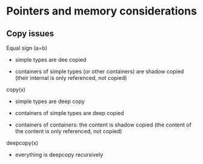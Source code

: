 # Pointers and memory considerations

## Copy issues

Equal sign \(a=b\)

* simple types are dee copied

* containers of simple types \(or other containers\) are shadow copied \(their internal is only referenced, not copied\)


copy\(x\)
* simple types are deep copy

* containers of simple types are deep copied
* containers of containers: the content is shadow copied \(the content of the content is only referenced, not copied\)

deepcopy\(x\)
* everything is deepcopy recursively





